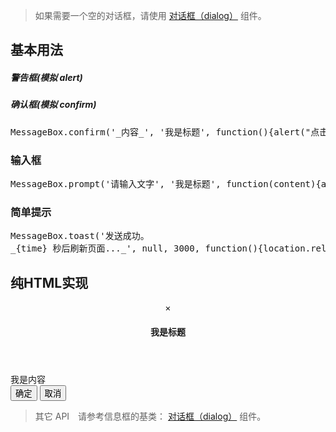 > <link rel="stylesheet" type="text/css" href="../../control/popup/messageBox.css">         

> 如果需要一个空的对话框，请使用 [对话框（dialog）](messageBox.html) 组件。

## 基本用法

##### 警告框(模拟 alert)

<script class="doc-demo">MessageBox.alert('<em>内容</em>', '我是标题');</script>

##### 确认框(模拟 confirm)

<pre>MessageBox.confirm('_内容_', '我是标题', function(){alert("点击了确定")});</pre>

### 输入框

<pre>MessageBox.prompt('请输入文字', '我是标题', function(content){alert(content)});</pre>

### 简单提示

<pre>MessageBox.toast('发送成功。
_{time} 秒后刷新页面..._', null, 3000, function(){location.reload()});</pre>

## 纯HTML实现

<aside class="doc-demo">

<section class="x-panel x-dialog" x-role="dialog">

<header class="x-panel-header"><a class="x-closebutton x-dialog-close">×</a>

#### 我是标题

</header>

<div class="x-panel-body x-dialog-icon x-dialog-icon-warning">我是内容</div>

<div class="x-dialog-buttons"><button class="x-button x-button-info">确定</button> <button class="x-button">取消</button></div>

</section>

</aside>

> 其它 API　请参考信息框的基类： [对话框（dialog）](messageBox.html) 组件。